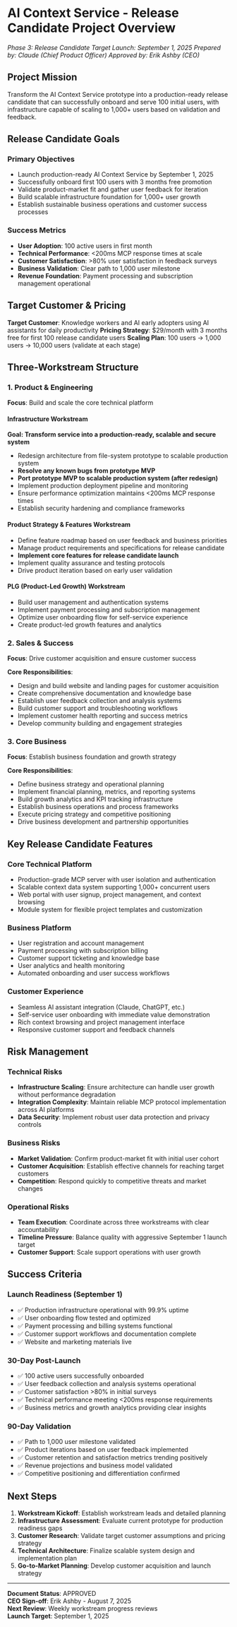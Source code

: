 # AI Context Service - Release Candidate Project Overview
*Phase 3: Release Candidate*
*Target Launch: September 1, 2025*
*Prepared by: Claude (Chief Product Officer)*
*Approved by: Erik Ashby (CEO)*

## Project Mission

Transform the AI Context Service prototype into a production-ready release candidate that can successfully onboard and serve 100 initial users, with infrastructure capable of scaling to 1,000+ users based on validation and feedback.

## Release Candidate Goals

### **Primary Objectives**
- Launch production-ready AI Context Service by September 1, 2025
- Successfully onboard first 100 users with 3 months free promotion
- Validate product-market fit and gather user feedback for iteration
- Build scalable infrastructure foundation for 1,000+ user growth
- Establish sustainable business operations and customer success processes

### **Success Metrics**
- **User Adoption**: 100 active users in first month
- **Technical Performance**: <200ms MCP response times at scale
- **Customer Satisfaction**: >80% user satisfaction in feedback surveys
- **Business Validation**: Clear path to 1,000 user milestone
- **Revenue Foundation**: Payment processing and subscription management operational

## Target Customer & Pricing

**Target Customer**: Knowledge workers and AI early adopters using AI assistants for daily productivity
**Pricing Strategy**: $29/month with 3 months free for first 100 release candidate users
**Scaling Plan**: 100 users → 1,000 users → 10,000 users (validate at each stage)

## Three-Workstream Structure

### **1. Product & Engineering**
**Focus**: Build and scale the core technical platform

#### **Infrastructure Workstream**
**Goal: Transform service into a production-ready, scalable and secure system**
- Redesign architecture from file-system prototype to scalable production system
- **Resolve any known bugs from prototype MVP**
- **Port prototype MVP to scalable production system (after redesign)**
- Implement production deployment pipeline and monitoring
- Ensure performance optimization maintains <200ms MCP response times
- Establish security hardening and compliance frameworks

#### **Product Strategy & Features Workstream**
- Define feature roadmap based on user feedback and business priorities
- Manage product requirements and specifications for release candidate
- **Implement core features for release candidate launch**
- Implement quality assurance and testing protocols
- Drive product iteration based on early user validation

#### **PLG (Product-Led Growth) Workstream**
- Build user management and authentication systems
- Implement payment processing and subscription management
- Optimize user onboarding flow for self-service experience
- Create product-led growth features and analytics

### **2. Sales & Success**
**Focus**: Drive customer acquisition and ensure customer success

**Core Responsibilities**:
- Design and build website and landing pages for customer acquisition
- Create comprehensive documentation and knowledge base
- Establish user feedback collection and analysis systems
- Build customer support and troubleshooting workflows
- Implement customer health reporting and success metrics
- Develop community building and engagement strategies

### **3. Core Business**
**Focus**: Establish business foundation and growth strategy

**Core Responsibilities**:
- Define business strategy and operational planning
- Implement financial planning, metrics, and reporting systems
- Build growth analytics and KPI tracking infrastructure
- Establish business operations and process frameworks
- Execute pricing strategy and competitive positioning
- Drive business development and partnership opportunities

## Key Release Candidate Features

### **Core Technical Platform**
- Production-grade MCP server with user isolation and authentication
- Scalable context data system supporting 1,000+ concurrent users
- Web portal with user signup, project management, and context browsing
- Module system for flexible project templates and customization

### **Business Platform**
- User registration and account management
- Payment processing with subscription billing
- Customer support ticketing and knowledge base
- User analytics and health monitoring
- Automated onboarding and user success workflows

### **Customer Experience**
- Seamless AI assistant integration (Claude, ChatGPT, etc.)
- Self-service user onboarding with immediate value demonstration
- Rich context browsing and project management interface
- Responsive customer support and feedback channels

## Risk Management

### **Technical Risks**
- **Infrastructure Scaling**: Ensure architecture can handle user growth without performance degradation
- **Integration Complexity**: Maintain reliable MCP protocol implementation across AI platforms
- **Data Security**: Implement robust user data protection and privacy controls

### **Business Risks**
- **Market Validation**: Confirm product-market fit with initial user cohort
- **Customer Acquisition**: Establish effective channels for reaching target customers
- **Competition**: Respond quickly to competitive threats and market changes

### **Operational Risks**
- **Team Execution**: Coordinate across three workstreams with clear accountability
- **Timeline Pressure**: Balance quality with aggressive September 1 launch target
- **Customer Support**: Scale support operations with user growth

## Success Criteria

### **Launch Readiness (September 1)**
- ✅ Production infrastructure operational with 99.9% uptime
- ✅ User onboarding flow tested and optimized
- ✅ Payment processing and billing systems functional
- ✅ Customer support workflows and documentation complete
- ✅ Website and marketing materials live

### **30-Day Post-Launch**
- ✅ 100 active users successfully onboarded
- ✅ User feedback collection and analysis systems operational
- ✅ Customer satisfaction >80% in initial surveys
- ✅ Technical performance meeting <200ms response requirements
- ✅ Business metrics and growth analytics providing clear insights

### **90-Day Validation**
- ✅ Path to 1,000 user milestone validated
- ✅ Product iterations based on user feedback implemented
- ✅ Customer retention and satisfaction metrics trending positively
- ✅ Revenue projections and business model validated
- ✅ Competitive positioning and differentiation confirmed

## Next Steps

1. **Workstream Kickoff**: Establish workstream leads and detailed planning
2. **Infrastructure Assessment**: Evaluate current prototype for production readiness gaps
3. **Customer Research**: Validate target customer assumptions and pricing strategy
4. **Technical Architecture**: Finalize scalable system design and implementation plan
5. **Go-to-Market Planning**: Develop customer acquisition and launch strategy

---

**Document Status**: APPROVED  
**CEO Sign-off**: Erik Ashby - August 7, 2025  
**Next Review**: Weekly workstream progress reviews  
**Launch Target**: September 1, 2025
